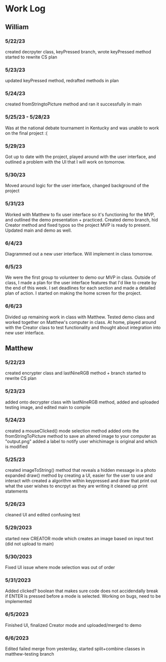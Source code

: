 # Work Log

## William

### 5/22/23

created decrpyter class, keyPressed branch, wrote keyPressed method
started to rewrite CS plan

### 5/23/23

updated keyPressed method, redrafted methods in plan

### 5/24/23

created fromStringtoPicture method and ran it successfully in main

### 5/25/23 - 5/28/23

Was at the national debate tournament in Kentucky and was unable to work on the final project :(

### 5/29/23

Got up to date with the project, played around with the user interface, and outlined a problem with the UI that I will work on tomorrow.

### 5/30/23

Moved around logic for the user interface, changed background of the project

### 5/31/23

Worked with Matthew to fix user interface so it's functioning for the MVP, and outlined the demo presentation + practiced. Created demo branch, hid Creator method and fixed typos so the project MVP is ready to present. Updated main and demo as well.

### 6/4/23

Diagrammed out a new user interface. Will implement in class tomorrow.

### 6/5/23

We were the first group to volunteer to demo our MVP in class. Outside of class, I made a plan for the user interface features that I'd like to create by the end of this week. I set deadlines for each section and made a detailed plan of action. I started on making the home screen for the project.

### 6/6/23

Divided up remaining work in class with Matthew. Tested demo class and worked together on Matthew's computer in class. At home, played around with the Creator class to test functionality and thought about integration into new user interface.


## Matthew

### 5/22/23

created encrypter class and lastNineRGB method + branch
started to rewrite CS plan

### 5/23/23

added onto decrypter class with lastNineRGB method, added and uploaded testing image, and edited main to compile

### 5/24/23

created a mouseClicked() mode selection method
added onto the fromStringToPicture method to save an altered image to your computer as "output.png"
added a label to notify user whichimage is original and which is modified

### 5/25/23

created imageToString() method that reveals a hidden message in a photo
expanded draw() method by creating a UI, easier for the user to use and interact with
created a algorithm within keypressed and draw that print out what the user wishes to encrpyt as they are writing it
cleaned up print statements

### 5/26/23

cleaned UI and edited confusing test

### 5/29/2023

started new CREATOR mode which creates an image based on input text (did not upload to main)

### 5/30/2023

Fixed UI issue where mode selection was out of order

### 5/31/2023

Added clicked? boolean that makes sure code does not accidendally break if ENTER is pressed before a mode is selected. Working on bugs, need to be implemented

### 6/5/2023

Finished UI, finalized Creator mode and uploaded/merged to demo

### 6/6/2023

Edited failed merge from yesterday, started split+combine classes in matthew-testing branch
